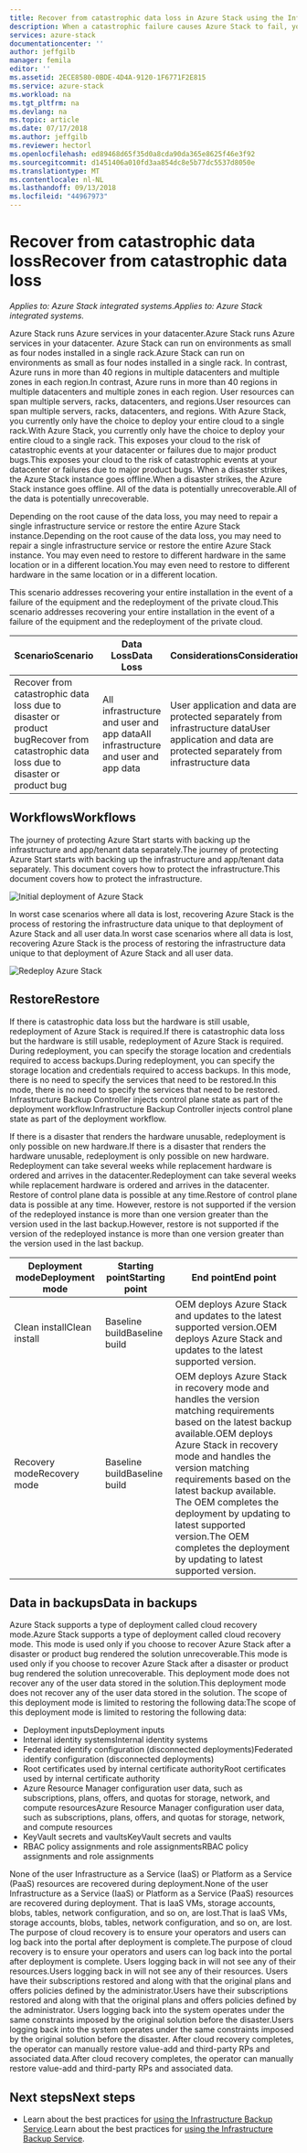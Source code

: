 ```yaml
---
title: Recover from catastrophic data loss in Azure Stack using the Infrastructure Backup Service | Microsoft Docs
description: When a catastrophic failure causes Azure Stack to fail, your can restore your infrastructure data when reestablishing your Azure Stack deployment.
services: azure-stack
documentationcenter: ''
author: jeffgilb
manager: femila
editor: ''
ms.assetid: 2ECE8580-0BDE-4D4A-9120-1F6771F2E815
ms.service: azure-stack
ms.workload: na
ms.tgt_pltfrm: na
ms.devlang: na
ms.topic: article
ms.date: 07/17/2018
ms.author: jeffgilb
ms.reviewer: hectorl
ms.openlocfilehash: ed89468d65f35d0a8cda90da365e8625f46e3f92
ms.sourcegitcommit: d1451406a010fd3aa854dc8e5b77dc5537d8050e
ms.translationtype: MT
ms.contentlocale: nl-NL
ms.lasthandoff: 09/13/2018
ms.locfileid: "44967973"
---
```

# <a name="recover-from-catastrophic-data-loss"></a><span data-ttu-id="7f978-103">Recover from catastrophic data loss</span><span class="sxs-lookup"><span data-stu-id="7f978-103">Recover from catastrophic data loss</span></span>

<span data-ttu-id="7f978-104">*Applies to: Azure Stack integrated systems.*</span><span class="sxs-lookup"><span data-stu-id="7f978-104">*Applies to: Azure Stack integrated systems.*</span></span>

<span data-ttu-id="7f978-105">Azure Stack runs Azure services in your datacenter.</span><span class="sxs-lookup"><span data-stu-id="7f978-105">Azure Stack runs Azure services in your datacenter.</span></span> <span data-ttu-id="7f978-106">Azure Stack can run on environments as small as four nodes installed in a single rack.</span><span class="sxs-lookup"><span data-stu-id="7f978-106">Azure Stack can run on environments as small as four nodes installed in a single rack.</span></span> <span data-ttu-id="7f978-107">In contrast, Azure runs in more than 40 regions in multiple datacenters and multiple zones in each region.</span><span class="sxs-lookup"><span data-stu-id="7f978-107">In contrast, Azure runs in more than 40 regions in multiple datacenters and multiple zones in each region.</span></span> <span data-ttu-id="7f978-108">User resources can span multiple servers, racks, datacenters, and regions.</span><span class="sxs-lookup"><span data-stu-id="7f978-108">User resources can span multiple servers, racks, datacenters, and regions.</span></span> <span data-ttu-id="7f978-109">With Azure Stack, you currently  only have the choice to deploy your entire cloud to a single rack.</span><span class="sxs-lookup"><span data-stu-id="7f978-109">With Azure Stack, you currently  only have the choice to deploy your entire cloud to a single rack.</span></span> <span data-ttu-id="7f978-110">This exposes your cloud to the risk of catastrophic events at your datacenter or failures due to major product bugs.</span><span class="sxs-lookup"><span data-stu-id="7f978-110">This exposes your cloud to the risk of catastrophic events at your datacenter or failures due to major product bugs.</span></span> <span data-ttu-id="7f978-111">When a disaster strikes, the Azure Stack instance goes offline.</span><span class="sxs-lookup"><span data-stu-id="7f978-111">When a disaster strikes, the Azure Stack instance goes offline.</span></span> <span data-ttu-id="7f978-112">All of the data is potentially unrecoverable.</span><span class="sxs-lookup"><span data-stu-id="7f978-112">All of the data is potentially unrecoverable.</span></span>

<span data-ttu-id="7f978-113">Depending on the root cause of the data loss, you may need to repair a single infrastructure service or restore the entire Azure Stack instance.</span><span class="sxs-lookup"><span data-stu-id="7f978-113">Depending on the root cause of the data loss, you may need to repair a single infrastructure service or restore the entire Azure Stack instance.</span></span> <span data-ttu-id="7f978-114">You may even need to restore to different hardware in the same location or in a different location.</span><span class="sxs-lookup"><span data-stu-id="7f978-114">You may even need to restore to different hardware in the same location or in a different location.</span></span>

<span data-ttu-id="7f978-115">This scenario addresses recovering your entire installation in the event of a failure of the equipment and the redeployment of the private cloud.</span><span class="sxs-lookup"><span data-stu-id="7f978-115">This scenario addresses recovering your entire installation in the event of a failure of the equipment and the redeployment of the private cloud.</span></span>

| <span data-ttu-id="7f978-116">Scenario</span><span class="sxs-lookup"><span data-stu-id="7f978-116">Scenario</span></span>                                                           | <span data-ttu-id="7f978-117">Data Loss</span><span class="sxs-lookup"><span data-stu-id="7f978-117">Data Loss</span></span>                            | <span data-ttu-id="7f978-118">Considerations</span><span class="sxs-lookup"><span data-stu-id="7f978-118">Considerations</span></span>                                                             |
|--------------------------------------------------------------------|--------------------------------------|----------------------------------------------------------------------------|
| <span data-ttu-id="7f978-119">Recover from catastrophic data loss due to disaster or product bug</span><span class="sxs-lookup"><span data-stu-id="7f978-119">Recover from catastrophic data loss due to disaster or product bug</span></span> | <span data-ttu-id="7f978-120">All infrastructure and user and app data</span><span class="sxs-lookup"><span data-stu-id="7f978-120">All infrastructure and user and app data</span></span> | <span data-ttu-id="7f978-121">User application and data are protected separately from infrastructure data</span><span class="sxs-lookup"><span data-stu-id="7f978-121">User application and data are protected separately from infrastructure data</span></span> |

## <a name="workflows"></a><span data-ttu-id="7f978-122">Workflows</span><span class="sxs-lookup"><span data-stu-id="7f978-122">Workflows</span></span>

<span data-ttu-id="7f978-123">The journey of protecting Azure Start starts with backing up the infrastructure and app/tenant data separately.</span><span class="sxs-lookup"><span data-stu-id="7f978-123">The journey of protecting Azure Start starts with backing up the infrastructure and app/tenant data separately.</span></span> <span data-ttu-id="7f978-124">This document covers how to protect the infrastructure.</span><span class="sxs-lookup"><span data-stu-id="7f978-124">This document covers how to protect the infrastructure.</span></span> 

![Initial deployment of Azure Stack](media\azure-stack-backup\azure-stack-backup-workflow1.png)

<span data-ttu-id="7f978-126">In worst case scenarios where all data is lost, recovering Azure Stack is the process of restoring the infrastructure data unique to that deployment of Azure Stack and all user data.</span><span class="sxs-lookup"><span data-stu-id="7f978-126">In worst case scenarios where all data is lost, recovering Azure Stack is the process of restoring the infrastructure data unique to that deployment of Azure Stack and all user data.</span></span> 

![Redeploy Azure Stack](media\azure-stack-backup\azure-stack-backup-workflow2.png)

## <a name="restore"></a><span data-ttu-id="7f978-128">Restore</span><span class="sxs-lookup"><span data-stu-id="7f978-128">Restore</span></span>

<span data-ttu-id="7f978-129">If there is catastrophic data loss but the hardware is still usable, redeployment of Azure Stack is required.</span><span class="sxs-lookup"><span data-stu-id="7f978-129">If there is catastrophic data loss but the hardware is still usable, redeployment of Azure Stack is required.</span></span> <span data-ttu-id="7f978-130">During redeployment, you can specify the storage location and credentials required to access backups.</span><span class="sxs-lookup"><span data-stu-id="7f978-130">During redeployment, you can specify the storage location and credentials required to access backups.</span></span> <span data-ttu-id="7f978-131">In this mode, there is no need to specify the services that need to be restored.</span><span class="sxs-lookup"><span data-stu-id="7f978-131">In this mode, there is no need to specify the services that need to be restored.</span></span> <span data-ttu-id="7f978-132">Infrastructure Backup Controller injects control plane state as part of the deployment workflow.</span><span class="sxs-lookup"><span data-stu-id="7f978-132">Infrastructure Backup Controller injects control plane state as part of the deployment workflow.</span></span>

<span data-ttu-id="7f978-133">If there is a disaster that renders the hardware unusable, redeployment is only possible on new hardware.</span><span class="sxs-lookup"><span data-stu-id="7f978-133">If there is a disaster that renders the hardware unusable, redeployment is only possible on new hardware.</span></span> <span data-ttu-id="7f978-134">Redeployment can take several weeks while replacement hardware is ordered and arrives in the datacenter.</span><span class="sxs-lookup"><span data-stu-id="7f978-134">Redeployment can take several weeks while replacement hardware is ordered and arrives in the datacenter.</span></span> <span data-ttu-id="7f978-135">Restore of control plane data is possible at any time.</span><span class="sxs-lookup"><span data-stu-id="7f978-135">Restore of control plane data is possible at any time.</span></span> <span data-ttu-id="7f978-136">However, restore is not supported if the version of the redeployed instance is more than one version greater than the version used in the last backup.</span><span class="sxs-lookup"><span data-stu-id="7f978-136">However, restore is not supported if the version of the redeployed instance is more than one version greater than the version used in the last backup.</span></span> 

| <span data-ttu-id="7f978-137">Deployment mode</span><span class="sxs-lookup"><span data-stu-id="7f978-137">Deployment mode</span></span> | <span data-ttu-id="7f978-138">Starting point</span><span class="sxs-lookup"><span data-stu-id="7f978-138">Starting point</span></span> | <span data-ttu-id="7f978-139">End point</span><span class="sxs-lookup"><span data-stu-id="7f978-139">End point</span></span>                                                                                                                                                                                                     |
|-----------------|----------------|---------------------------------------------------------------------------------------------------------------------------------------------------------------------------------------------------------------|
| <span data-ttu-id="7f978-140">Clean install</span><span class="sxs-lookup"><span data-stu-id="7f978-140">Clean install</span></span>   | <span data-ttu-id="7f978-141">Baseline build</span><span class="sxs-lookup"><span data-stu-id="7f978-141">Baseline build</span></span> | <span data-ttu-id="7f978-142">OEM deploys Azure Stack and updates to the latest supported version.</span><span class="sxs-lookup"><span data-stu-id="7f978-142">OEM deploys Azure Stack and updates to the latest supported version.</span></span>                                                                                                                                          |
| <span data-ttu-id="7f978-143">Recovery mode</span><span class="sxs-lookup"><span data-stu-id="7f978-143">Recovery mode</span></span>   | <span data-ttu-id="7f978-144">Baseline build</span><span class="sxs-lookup"><span data-stu-id="7f978-144">Baseline build</span></span> | <span data-ttu-id="7f978-145">OEM deploys Azure Stack in recovery mode and handles the version matching requirements based on the latest backup available.</span><span class="sxs-lookup"><span data-stu-id="7f978-145">OEM deploys Azure Stack in recovery mode and handles the version matching requirements based on the latest backup available.</span></span> <span data-ttu-id="7f978-146">The OEM completes the deployment by updating to latest supported version.</span><span class="sxs-lookup"><span data-stu-id="7f978-146">The OEM completes the deployment by updating to latest supported version.</span></span> |

## <a name="data-in-backups"></a><span data-ttu-id="7f978-147">Data in backups</span><span class="sxs-lookup"><span data-stu-id="7f978-147">Data in backups</span></span>

<span data-ttu-id="7f978-148">Azure Stack supports a type of deployment called cloud recovery mode.</span><span class="sxs-lookup"><span data-stu-id="7f978-148">Azure Stack supports a type of deployment called cloud recovery mode.</span></span> <span data-ttu-id="7f978-149">This mode is used only if you choose to recover Azure Stack after a disaster or product bug rendered the solution unrecoverable.</span><span class="sxs-lookup"><span data-stu-id="7f978-149">This mode is used only if you choose to recover Azure Stack after a disaster or product bug rendered the solution unrecoverable.</span></span> <span data-ttu-id="7f978-150">This deployment mode does not recover any of the user data stored in the solution.</span><span class="sxs-lookup"><span data-stu-id="7f978-150">This deployment mode does not recover any of the user data stored in the solution.</span></span> <span data-ttu-id="7f978-151">The scope of this deployment mode is limited to restoring the following data:</span><span class="sxs-lookup"><span data-stu-id="7f978-151">The scope of this deployment mode is limited to restoring the following data:</span></span>

 - <span data-ttu-id="7f978-152">Deployment inputs</span><span class="sxs-lookup"><span data-stu-id="7f978-152">Deployment inputs</span></span>
 - <span data-ttu-id="7f978-153">Internal identity systems</span><span class="sxs-lookup"><span data-stu-id="7f978-153">Internal identity systems</span></span>
 - <span data-ttu-id="7f978-154">Federated identify configuration (disconnected deployments)</span><span class="sxs-lookup"><span data-stu-id="7f978-154">Federated identify configuration (disconnected deployments)</span></span>
 - <span data-ttu-id="7f978-155">Root certificates used by internal certificate authority</span><span class="sxs-lookup"><span data-stu-id="7f978-155">Root certificates used by internal certificate authority</span></span>
 - <span data-ttu-id="7f978-156">Azure Resource Manager configuration user data, such as subscriptions, plans, offers, and quotas for storage, network, and compute resources</span><span class="sxs-lookup"><span data-stu-id="7f978-156">Azure Resource Manager configuration user data, such as subscriptions, plans, offers, and quotas for storage, network, and compute resources</span></span>
 - <span data-ttu-id="7f978-157">KeyVault secrets and vaults</span><span class="sxs-lookup"><span data-stu-id="7f978-157">KeyVault secrets and vaults</span></span>
 - <span data-ttu-id="7f978-158">RBAC policy assignments and role assignments</span><span class="sxs-lookup"><span data-stu-id="7f978-158">RBAC policy assignments and role assignments</span></span> 

<span data-ttu-id="7f978-159">None of the user Infrastructure as a Service (IaaS) or Platform as a Service (PaaS) resources are recovered during deployment.</span><span class="sxs-lookup"><span data-stu-id="7f978-159">None of the user Infrastructure as a Service (IaaS) or Platform as a Service (PaaS) resources are recovered during deployment.</span></span> <span data-ttu-id="7f978-160">That is IaaS VMs, storage accounts, blobs, tables, network configuration, and so on, are lost.</span><span class="sxs-lookup"><span data-stu-id="7f978-160">That is IaaS VMs, storage accounts, blobs, tables, network configuration, and so on, are lost.</span></span> <span data-ttu-id="7f978-161">The purpose of cloud recovery is to ensure your operators and users can log back into the portal after deployment is complete.</span><span class="sxs-lookup"><span data-stu-id="7f978-161">The purpose of cloud recovery is to ensure your operators and users can log back into the portal after deployment is complete.</span></span> <span data-ttu-id="7f978-162">Users logging back in will not see any of their resources.</span><span class="sxs-lookup"><span data-stu-id="7f978-162">Users logging back in will not see any of their resources.</span></span> <span data-ttu-id="7f978-163">Users have their subscriptions restored and along with that the original plans and offers policies defined by the administrator.</span><span class="sxs-lookup"><span data-stu-id="7f978-163">Users have their subscriptions restored and along with that the original plans and offers policies defined by the administrator.</span></span> <span data-ttu-id="7f978-164">Users logging back into the system operates under the same constraints imposed by the original solution before the disaster.</span><span class="sxs-lookup"><span data-stu-id="7f978-164">Users logging back into the system operates under the same constraints imposed by the original solution before the disaster.</span></span> <span data-ttu-id="7f978-165">After cloud recovery completes, the operator can manually restore value-add and third-party RPs and associated data.</span><span class="sxs-lookup"><span data-stu-id="7f978-165">After cloud recovery completes, the operator can manually restore value-add and third-party RPs and associated data.</span></span>

## <a name="next-steps"></a><span data-ttu-id="7f978-166">Next steps</span><span class="sxs-lookup"><span data-stu-id="7f978-166">Next steps</span></span>

 - <span data-ttu-id="7f978-167">Learn about the best practices for [using the Infrastructure Backup Service](azure-stack-backup-best-practices.md).</span><span class="sxs-lookup"><span data-stu-id="7f978-167">Learn about the best practices for [using the Infrastructure Backup Service](azure-stack-backup-best-practices.md).</span></span>
